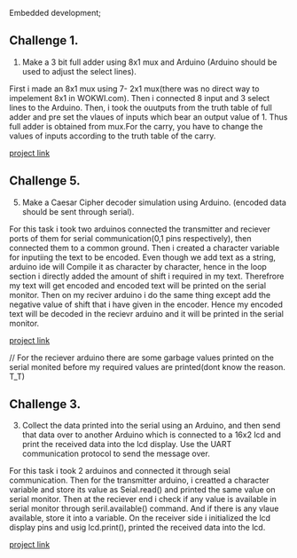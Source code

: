 Embedded development;

## Challenge 1.
1) Make a 3 bit full adder using 8x1 mux and Arduino (Arduino should be used to adjust the select lines).

First i made an 8x1 mux using 7- 2x1 mux(there was no direct way to impelement 8x1 in WOKWI.com). Then i connected 8 input and 3 select lines to the Arduino. Then, i took the ouutputs from the truth table of full adder and pre set the vlaues of inputs which bear an output value of 1. Thus full adder is obtained from mux.For the carry, you have to change the values of inputs according to the truth table  of the carry.

[project link](https://wokwi.com/projects/394438977301562369)


## Challenge 5.
5) Make a Caesar Cipher decoder simulation using Arduino. (encoded data should be sent through serial).

 For this task i took two arduinos connected the transmitter and reciever ports of them for serial communication(0,1 pins respectively), then connected them to a common ground. Then i created a character variable for inputiing the text to be encoded. Even though we add text as a string, arduino ide will Compile it as character by character, hence in the loop section i directly added the amount of shift i required in my text. Therefrore my text will get encoded and encoded text will be printed on the serial monitor. Then on my reciver arduino i do the same thing except add the negative value of shift that i have given in the encoder. Hence my encoded text will be decoded in the recievr arduino and it will be printed in the serial monitor.

 [project link](https://www.tinkercad.com/things/5TJy9A5oKBb-shiny-allis-hango/editel)

 // For the reciever arduino there are some garbage values printed on the serial monited before my required values are printed(dont know the reason. T_T)

## Challenge 3.
3)  Collect the data printed into the serial using an Arduino, and then send that data over to another Arduino which is connected to a 16x2 lcd and print the received data into the lcd display. Use the UART communication protocol to send the message over.

For this task i took 2 arduinos and connected it through seial communication. Then for the transmitter arduino, i creatted a character variable and store its value as Seial.read() and printed the same value on serial monitor. Then at the reciever end i check if any value is available in serial monitor through seril.available() command. And if there is any vlaue available, store it into a variable. On the receiver side i initialized the lcd display pins and usig lcd.print(), printed the received data into the lcd.    

[project link](https://www.tinkercad.com/things/9fhaL8M3EhR-bodacious-krunk-wluff/editel?tenant=circuits)

   
